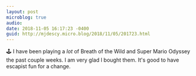 ```yaml
---
layout: post
microblog: true
audio: 
date: 2018-11-05 16:17:23 -0400
guid: http://mjdescy.micro.blog/2018/11/05/201723.html
---
```

🕹 I have been playing a _lot_ of Breath of the Wild and Super Mario Odyssey the past couple weeks. I am very glad I bought them. It's good to have escapist fun for a change.

